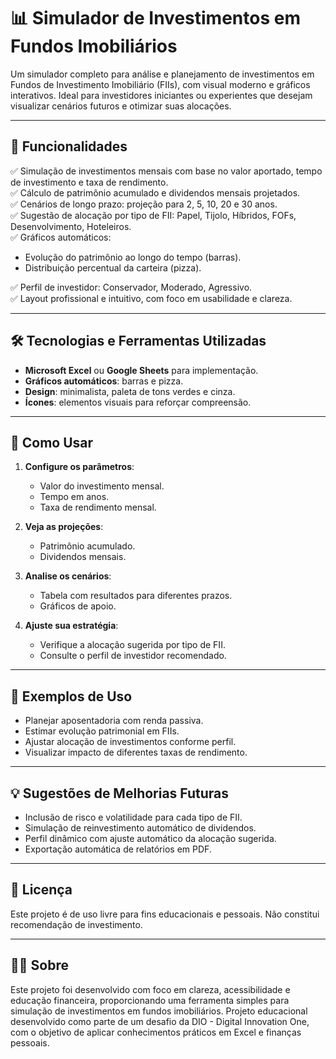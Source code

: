 
# 📊 Simulador de Investimentos em Fundos Imobiliários

Um simulador completo para análise e planejamento de investimentos em Fundos de Investimento Imobiliário (FIIs), com visual moderno e gráficos interativos. Ideal para investidores iniciantes ou experientes que desejam visualizar cenários futuros e otimizar suas alocações.

---

## 🚀 Funcionalidades

✅ Simulação de investimentos mensais com base no valor aportado, tempo de investimento e taxa de rendimento.  
✅ Cálculo de patrimônio acumulado e dividendos mensais projetados.  
✅ Cenários de longo prazo: projeção para 2, 5, 10, 20 e 30 anos.  
✅ Sugestão de alocação por tipo de FII: Papel, Tijolo, Híbridos, FOFs, Desenvolvimento, Hoteleiros.  
✅ Gráficos automáticos:  
- Evolução do patrimônio ao longo do tempo (barras).  
- Distribuição percentual da carteira (pizza).  

✅ Perfil de investidor: Conservador, Moderado, Agressivo.  
✅ Layout profissional e intuitivo, com foco em usabilidade e clareza.

---

## 🛠️ Tecnologias e Ferramentas Utilizadas

- **Microsoft Excel** ou **Google Sheets** para implementação.
- **Gráficos automáticos**: barras e pizza.
- **Design**: minimalista, paleta de tons verdes e cinza.
- **Ícones**: elementos visuais para reforçar compreensão.

---

## 📝 Como Usar

1. **Configure os parâmetros**:
   - Valor do investimento mensal.
   - Tempo em anos.
   - Taxa de rendimento mensal.

2. **Veja as projeções**:
   - Patrimônio acumulado.
   - Dividendos mensais.

3. **Analise os cenários**:
   - Tabela com resultados para diferentes prazos.
   - Gráficos de apoio.

4. **Ajuste sua estratégia**:
   - Verifique a alocação sugerida por tipo de FII.
   - Consulte o perfil de investidor recomendado.

---

## 🎯 Exemplos de Uso

- Planejar aposentadoria com renda passiva.
- Estimar evolução patrimonial em FIIs.
- Ajustar alocação de investimentos conforme perfil.
- Visualizar impacto de diferentes taxas de rendimento.

---

## 💡 Sugestões de Melhorias Futuras

- Inclusão de risco e volatilidade para cada tipo de FII.  
- Simulação de reinvestimento automático de dividendos.  
- Perfil dinâmico com ajuste automático da alocação sugerida.  
- Exportação automática de relatórios em PDF.

---

## 📄 Licença

Este projeto é de uso livre para fins educacionais e pessoais. Não constitui recomendação de investimento.

---

## 🙋‍♀️ Sobre

Este projeto foi desenvolvido com foco em clareza, acessibilidade e educação financeira, proporcionando uma ferramenta simples para simulação de investimentos em fundos imobiliários.
Projeto educacional desenvolvido como parte de um desafio da DIO - Digital Innovation One, com o objetivo de aplicar conhecimentos práticos em Excel e finanças pessoais.
